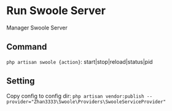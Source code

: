 # Run Swoole Server

Manager Swoole Server

## Command

`php artisan swoole {action}`: start|stop|reload|status|pid

## Setting

Copy config to config dir: `php artisan vendor:publish --provider="Zhan3333\Swoole\Providers\SwooleServiceProvider"`
 
